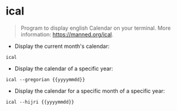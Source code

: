 # ical

> Program to display english Calendar on your terminal.
More information: <https://manned.org/ical>.

- Display the current month's calendar:

`ical`

- Display the calendar of a specific year:

`ical --gregorian {{yyyymmdd}}`

- Display the calendar for a specific month of a specific year:

`ical --hijri {{yyyymmdd}}`

